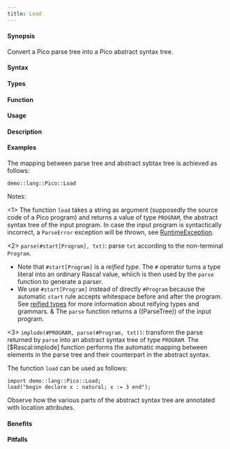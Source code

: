 ```yaml
---
title: Load
---
```


#### Synopsis

Convert a Pico parse tree into a Pico abstract syntax tree.

#### Syntax

#### Types

#### Function
       
#### Usage

#### Description

#### Examples

The mapping between parse tree and abstract sybtax tree is achieved as follows:
```rascal-include
demo::lang::Pico::Load
```

                
Notes:

<1>  The function `load` takes a string as argument (supposedly the source code of a Pico program) and returns a value of type `PROGRAM`,
the abstract syntax tree of the input program. In case the input program is syntactically incorrect, a `ParseError` exception will be thrown,
see [RuntimeException]((Library:module:Exception)).

<2>  `parse(#start[Program], txt)`: parse `txt` according to the non-terminal `Program`.
   * Note that `#start[Program]` is a _reified type_. The `#` operator turns a type literal into an ordinary Rascal value, whiich is then used by the `parse` function to generate a parser.
   * We use `#start[Program]` instead of directly `#Program` because the automatic `start` rule accepts whitespace before and after the program. See [reified types]((Rascal:Values-ReifiedTypes)) for more information about reifying types and grammars.
   & The `parse` function returns a ((ParseTree)) of the input program.

<3>  `implode(#PROGRAM, parse(#Program, txt))`: transform the parse returned by `parse` into an abstract syntax tree of type `PROGRAM`. The [$Rascal:implode] function performs the automatic mapping between elements in the parse tree and their counterpart in the abstract syntax.


The function `load` can be used as follows:
```rascal-shell
import demo::lang::Pico::Load;
load("begin declare x : natural; x := 3 end");
```

Observe how the various parts of the abstract syntax tree are annotated with location attributes.

#### Benefits

#### Pitfalls

